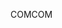 <span data-ttu-id="2ece2-101">COM</span><span class="sxs-lookup"><span data-stu-id="2ece2-101">COM</span></span>
